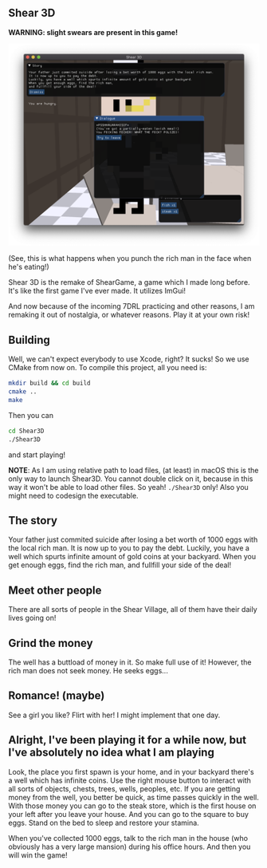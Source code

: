 ## Shear 3D

__WARNING: slight swears are present in this game!__

![Partially eaten lavish meal!](./partially.eaten.lavish.meal.png)

(See, this is what happens when you punch the rich man in the face when he's eating!)

Shear 3D is  the remake of ShearGame, a game which I made long before. It's like the first game I've ever made. It utilizes ImGui!

And now because of the incoming 7DRL practicing and other reasons, I am remaking it out of nostalgia, or whatever reasons. Play it at your own risk!

## Building 

Well, we can't expect everybody to use Xcode, right? It sucks! So we use CMake from now on. To compile this project, all you need is:

```sh
mkdir build && cd build
cmake ..
make
```

Then you can

```sh
cd Shear3D
./Shear3D
```

and start playing!

__NOTE__: As I am using relative path to load files, (at least) in macOS this is the only way to launch Shear3D. You cannot double click on it, because in this way it won't be able to load other files. So yeah! `./Shear3D` only! Also you might need to codesign the executable.

## The story

Your father just commited suicide after losing a bet worth of 1000 eggs with the local rich man. It is now up to you to pay the debt. Luckily, you have a well which spurts infinite amount of gold coins at your backyard. When you get enough eggs, find the rich man, and fullfill your side of the deal!

## Meet other people

There are all sorts of people in the Shear Village, all of  them have their daily lives going on!

## Grind the money

The well has a buttload of money in it. So make full use of it! However, the rich man does not seek money. He seeks eggs...

## Romance! (maybe)

See a girl you like? Flirt with her! I might implement that one day.

## Alright, I've been playing it for a while now, but I've absolutely no idea what I am playing

Look, the place you first spawn is your home, and in your backyard there's a well which has infinite coins. Use the right mouse button to interact with all sorts of objects, chests, trees, wells, peoples, etc. If you are getting money from the well, you better be quick, as time passes quickly in the well. With those money you can go to the steak store, which is the first house on your left after you leave your house. And you can go to the square to buy eggs. Stand on the bed to sleep and restore your stamina.

When you've collected 1000 eggs, talk to the rich man in the house (who obviously has a very large mansion) during his office hours. And then you will win the game!
